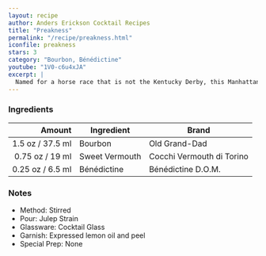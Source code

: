 ```yaml
---
layout: recipe
author: Anders Erickson Cocktail Recipes
title: "Preakness"
permalink: "/recipe/preakness.html"
iconfile: preakness
stars: 3
category: "Bourbon, Bénédictine"
youtube: "1V0-c6u4xJA"
excerpt: |
  Named for a horse race that is not the Kentucky Derby, this Manhattan variation gets a splash of Benedictine for complexity.
---
```


### Ingredients

|  Amount | Ingredient     | Brand                     |
| ------: | -------------- | ------------------------- |
|  1.5 oz / 37.5 ml | Bourbon        | Old Grand-Dad             |
| 0.75 oz / 19 ml | Sweet Vermouth | Cocchi Vermouth di Torino |
| 0.25 oz / 6.5 ml | Bénédictine    | Bénédictine D.O.M.        |

### Notes

- Method: Stirred
- Pour: Julep Strain
- Glassware: Cocktail Glass
- Garnish: Expressed lemon oil and peel
- Special Prep: None
